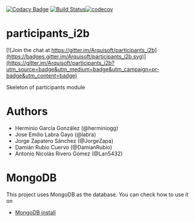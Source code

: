 [![Codacy Badge](https://api.codacy.com/project/badge/Grade/0a5332a696ea4b06aa9f43a39f3f21f0)](https://www.codacy.com/app/jelabra/participants_i2b?utm_source=github.com&amp;utm_medium=referral&amp;utm_content=Arquisoft/participants_i2b&amp;utm_campaign=Badge_Grade)
[![Build Status](https://travis-ci.org/Arquisoft/participants_i2b.svg?branch=master)](https://travis-ci.org/Arquisoft/participants_i2b)[![codecov](https://codecov.io/gh/Arquisoft/participants_i2b/branch/master/graph/badge.svg)](https://codecov.io/gh/Arquisoft/participants_i2b)


# participants_i2b

[![Join the chat at https://gitter.im/Arquisoft/participants_i2b](https://badges.gitter.im/Arquisoft/participants_i2b.svg)](https://gitter.im/Arquisoft/participants_i2b?utm_source=badge&utm_medium=badge&utm_campaign=pr-badge&utm_content=badge)

Skeleton of participants module

# Authors

- Herminio García González (@herminiogg)
- Jose Emilio Labra Gayo (@labra)
- Jorge Zapatero Sánchez (@JorgeZapa)
- Damián Rubio Cuervo (@DamianRubio)
- Antonio Nicolás Rivero Gómez (@Lan5432)

# MongoDB
This project uses MongoDB as the database. You can check how to use it on
 - [MongoDB install](https://github.com/Arquisoft/participants_i2b/wiki/MongoDB)




